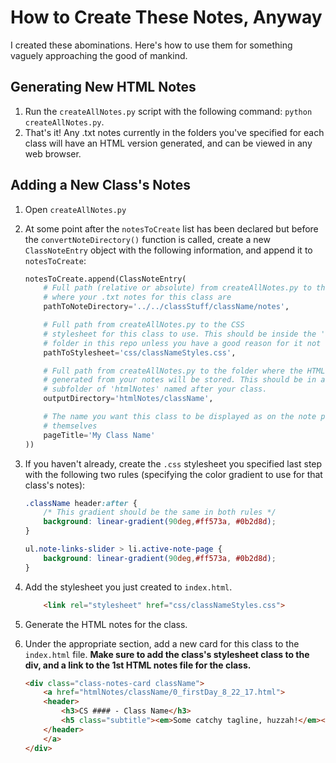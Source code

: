 # How to Create These Notes, Anyway

I created these abominations. Here's how to use them for something vaguely approaching the good of mankind.

## Generating New HTML Notes

1.  Run the `createAllNotes.py` script with the following command: `python createAllNotes.py`.
2.  That's it! Any .txt notes currently in the folders you've specified for each class will have an HTML version generated, and can be viewed in any web browser.

## Adding a New Class's Notes

1.  Open `createAllNotes.py`
2.  At some point after the `notesToCreate` list has been declared but before the `convertNoteDirectory()` function is called, create a new `ClassNoteEntry` object with the following information, and append it to `notesToCreate`:

    ```python
    notesToCreate.append(ClassNoteEntry(
        # Full path (relative or absolute) from createAllNotes.py to the folder
        # where your .txt notes for this class are
        pathToNoteDirectory='../../classStuff/className/notes',

        # Full path from createAllNotes.py to the CSS
        # stylesheet for this class to use. This should be inside the 'css'
        # folder in this repo unless you have a good reason for it not to be.
        pathToStylesheet='css/classNameStyles.css',

        # Full path from createAllNotes.py to the folder where the HTML files
        # generated from your notes will be stored. This should be in a
        # subfolder of 'htmlNotes' named after your class.
        outputDirectory='htmlNotes/className',

        # The name you want this class to be displayed as on the note pages
        # themselves
        pageTitle='My Class Name'
    ))
    ```

3.  If you haven't already, create the `.css` stylesheet you specified last step with the following two rules (specifying the color gradient to use for that class's notes):

    ```css
    .className header:after {
        /* This gradient should be the same in both rules */
        background: linear-gradient(90deg,#ff573a, #0b2d8d);
    }

    ul.note-links-slider > li.active-note-page {
        background: linear-gradient(90deg,#ff573a, #0b2d8d);
    }
    ```

4.  Add the stylesheet you just created to `index.html`.

    ```html
        <link rel="stylesheet" href="css/classNameStyles.css">
    ```

5.  Generate the HTML notes for the class.

6.  Under the appropriate section, add a new card for this class to the `index.html` file. **Make sure to add the class's stylesheet class to the div, and a link to the 1st HTML notes file for the class.**

    ```html
    <div class="class-notes-card className">
        <a href="htmlNotes/className/0_firstDay_8_22_17.html">
        <header>
            <h3>CS #### - Class Name</h3>
            <h5 class="subtitle"><em>Some catchy tagline, huzzah!</em></h5>
        </header>
        </a>
    </div>
    ```
